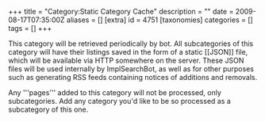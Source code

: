+++
title = "Category:Static Category Cache"
description = ""
date = 2009-08-17T07:35:00Z
aliases = []
[extra]
id = 4751
[taxonomies]
categories = []
tags = []
+++

This category will be retrieved periodically by bot.  All subcategories of this category will have their listings saved in the form of a static [[JSON]] file, which will be available via HTTP somewhere on the server.  These JSON files will be used internally by ImplSearchBot, as well as for other purposes such as generating RSS feeds containing notices of additions and removals.

Any '''pages''' added to this category will not be processed, only subcategories.  Add any category you'd like to be so processed as a subcategory of this one.
